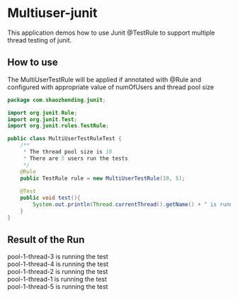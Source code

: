 Multiuser-junit
===============

This application demos how to use Junit @TestRule to support multiple thread testing of junit.

How to use
----------
The MultiUserTestRule will be applied if annotated with @Rule and configured with appropriate value of numOfUsers and thread pool size 

```java
package com.shaozhending.junit;

import org.junit.Rule;
import org.junit.Test;
import org.junit.rules.TestRule;

public class MultiUserTestRuleTest {
    /**
	 * The thread pool size is 10
	 * There are 5 users run the tests
	 */
	@Rule
	public TestRule rule = new MultiUserTestRule(10, 5);
	
	@Test
	public void test(){
		System.out.println(Thread.currentThread().getName() + " is running the test");
	}
}

```

Result of the Run
-----------------

pool-1-thread-3 is running the test <br/>
pool-1-thread-4 is running the test <br/>
pool-1-thread-2 is running the test <br/>
pool-1-thread-1 is running the test <br/>
pool-1-thread-5 is running the test

